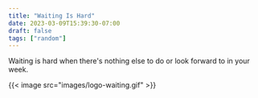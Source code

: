 ```yaml
---
title: "Waiting Is Hard"
date: 2023-03-09T15:39:30-07:00
draft: false
tags: ["random"]
---
```


Waiting is hard when there's nothing else to do or look forward to in your week.

{{< image src="images/logo-waiting.gif" >}}